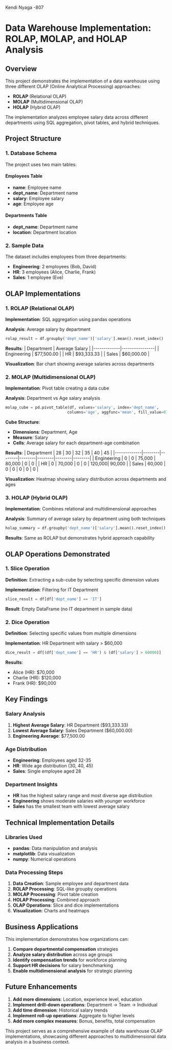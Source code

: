 Kendi Nyaga -807
# Data Warehouse Implementation: ROLAP, MOLAP, and HOLAP Analysis

## Overview
This project demonstrates the implementation of a data warehouse using three different OLAP (Online Analytical Processing) approaches:
- **ROLAP** (Relational OLAP)
- **MOLAP** (Multidimensional OLAP) 
- **HOLAP** (Hybrid OLAP)

The implementation analyzes employee salary data across different departments using SQL aggregation, pivot tables, and hybrid techniques.

## Project Structure

### 1. Database Schema
The project uses two main tables:

#### Employees Table
- **name**: Employee name
- **dept_name**: Department name
- **salary**: Employee salary
- **age**: Employee age

#### Departments Table
- **dept_name**: Department name
- **location**: Department location

### 2. Sample Data
The dataset includes employees from three departments:
- **Engineering**: 2 employees (Bob, David)
- **HR**: 3 employees (Alice, Charlie, Frank)
- **Sales**: 1 employee (Eve)

## OLAP Implementations

### 1. ROLAP (Relational OLAP)
**Implementation**: SQL aggregation using pandas operations

**Analysis**: Average salary by department
```python
rolap_result = df.groupby('dept_name')['salary'].mean().reset_index()
```

**Results**:
| Department  | Average Salary |
|-------------|----------------|
| Engineering | $77,500.00     |
| HR          | $93,333.33     |
| Sales       | $60,000.00     |

**Visualization**: Bar chart showing average salaries across departments

### 2. MOLAP (Multidimensional OLAP)
**Implementation**: Pivot table creating a data cube

**Analysis**: Department vs Age salary analysis
```python
molap_cube = pd.pivot_table(df, values='salary', index='dept_name', 
                           columns='age', aggfunc='mean', fill_value=0)
```

**Cube Structure**:
- **Dimensions**: Department, Age
- **Measure**: Salary
- **Cells**: Average salary for each department-age combination

**Results**:
| Department  | 28     | 30     | 32     | 35     | 40     | 45     |
|-------------|--------|--------|--------|--------|--------|--------|
| Engineering | 0      | 0      | 75,000 | 80,000 | 0      | 0      |
| HR          | 0      | 70,000 | 0      | 0      | 120,000| 90,000 |
| Sales       | 60,000 | 0      | 0      | 0      | 0      | 0      |

**Visualization**: Heatmap showing salary distribution across departments and ages

### 3. HOLAP (Hybrid OLAP)
**Implementation**: Combines relational and multidimensional approaches

**Analysis**: Summary of average salary by department using both techniques
```python
holap_summary = df.groupby('dept_name')['salary'].mean().reset_index()
```

**Results**: Same as ROLAP but demonstrates hybrid approach capability

## OLAP Operations Demonstrated

### 1. Slice Operation
**Definition**: Extracting a sub-cube by selecting specific dimension values

**Implementation**: Filtering for IT Department
```python
slice_result = df[df['dept_name'] == 'IT']
```

**Result**: Empty DataFrame (no IT department in sample data)

### 2. Dice Operation
**Definition**: Selecting specific values from multiple dimensions

**Implementation**: HR Department with salary > $60,000
```python
dice_result = df[(df['dept_name'] == 'HR') & (df['salary'] > 60000)]
```

**Results**:
- Alice (HR): $70,000
- Charlie (HR): $120,000
- Frank (HR): $90,000

## Key Findings

### Salary Analysis
1. **Highest Average Salary**: HR Department ($93,333.33)
2. **Lowest Average Salary**: Sales Department ($60,000.00)
3. **Engineering Average**: $77,500.00

### Age Distribution
- **Engineering**: Employees aged 32-35
- **HR**: Wide age distribution (30, 40, 45)
- **Sales**: Single employee aged 28

### Department Insights
- **HR** has the highest salary range and most diverse age distribution
- **Engineering** shows moderate salaries with younger workforce
- **Sales** has the smallest team with lowest average salary

## Technical Implementation Details

### Libraries Used
- **pandas**: Data manipulation and analysis
- **matplotlib**: Data visualization
- **numpy**: Numerical operations

### Data Processing Steps
1. **Data Creation**: Sample employee and department data
2. **ROLAP Processing**: SQL-like groupby operations
3. **MOLAP Processing**: Pivot table creation
4. **HOLAP Processing**: Combined approach
5. **OLAP Operations**: Slice and dice implementations
6. **Visualization**: Charts and heatmaps

## Business Applications

This implementation demonstrates how organizations can:

1. **Compare departmental compensation** strategies
2. **Analyze salary distribution** across age groups
3. **Identify compensation trends** for workforce planning
4. **Support HR decisions** for salary benchmarking
5. **Enable multidimensional analysis** for strategic planning

## Future Enhancements

1. **Add more dimensions**: Location, experience level, education
2. **Implement drill-down operations**: Department → Team → Individual
3. **Add time dimension**: Historical salary trends
4. **Implement roll-up operations**: Aggregate to higher levels
5. **Add more complex measures**: Bonus, benefits, total compensation

This project serves as a comprehensive example of data warehouse OLAP implementations, showcasing different approaches to multidimensional data analysis in a business context.

